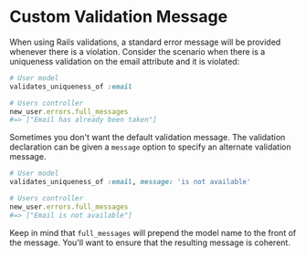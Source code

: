 # Custom Validation Message

When using Rails validations, a standard error message will be provided
whenever there is a violation. Consider the scenario when there is a
uniqueness validation on the email attribute and it is violated:

```ruby
# User model
validates_uniqueness_of :email

# Users controller
new_user.errors.full_messages
#=> ["Email has already been taken"]
```

Sometimes you don't want the default validation message. The validation
declaration can be given a `message` option to specify an alternate
validation message.

```ruby
# User model
validates_uniqueness_of :email, message: 'is not available'

# Users controller
new_user.errors.full_messages
#=> ["Email is not available"]
```

Keep in mind that `full_messages` will prepend the model name to the front
of the message. You'll want to ensure that the resulting message is
coherent.
